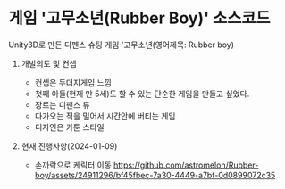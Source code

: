# 게임 '고무소년(Rubber Boy)' 소스코드
Unity3D로 만든 디펜스 슈팅 게임 '고무소년(영어제목: Rubber boy)

1. 개발의도 및 컨셉
   - 컨셉은 두더지게임 느낌
   - 첫째 아들(현재 만 5세)도 할 수 있는 단순한 게임을 만들고 싶었다.
   - 장르는 디팬스 류
   - 다가오는 적을 밀어서 시간안에 버티는 게임
   - 디자인은 카툰 스타일

2. 현재 진행사항(2024-01-09)
   - 손까락으로 케릭터 이동
   https://github.com/astromelon/Rubber-boy/assets/24911296/bf45fbec-7a30-4449-a7bf-0d0899072c35

